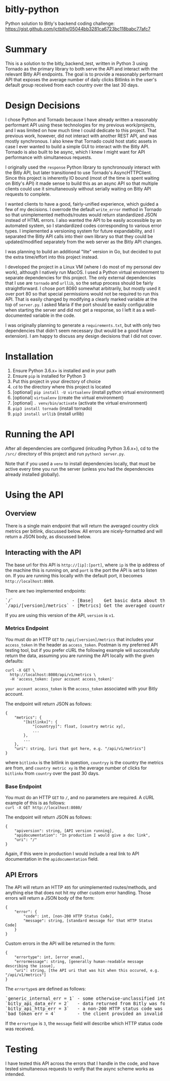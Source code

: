 # bitly-python
Python solution to Bitly's backend coding challenge:
https://gist.github.com/jctbitly/05044bb3281ca6723bc118babc77afc7

# Summary
This is a solution to the bitly_backend_test, written in Python 3 using
Tornado as the primary library to both serve the API and interact with
the relevant Bitly API endpoints. The goal is to provide a reasonably
performant API that exposes the average number of daily clicks Bitlinks
in the user's default group received from each country over the last 30 days.

# Design Decisions
I chose Python and Tornado because I have already written a reasonably
performant API using these technologies for my previous work/projects,
and I was limited on how much time I could dedicate to this project. That
previous work, however, did not interact with another REST API, and was
mostly synchronous. I also knew that Tornado could host static assets in case
I ever wanted to build a simple GUI to interact with the Bitly API. Tornado
is also built to be async, which I knew I might want for API performance with
simultaneous requests.

I originally used the `response` Python library to synchronously interact
with the Bitly API, but later transitioned to use Tornado's AsyncHTTPClient.
Since this project is inherently IO bound (most of the time is spent
waiting on Bitly's API) it made sense to build this as an async API so
that multiple clients could use it simultaneously without serially
waiting on Bitly API requests to complete.

I wanted clients to have a good, fairly-unified experience, which guided
a few of my decisions. I overrode the default `write_error` method in Tornado
so that unimplemented methods/routes would return standardized JSON instead
of HTML errors. I also wanted the API to be easily accessible by an
automated system, so I standardized codes corresponding to various error
types. I implemented a versioning system for future expandability, and
I separated the Bitly API calls into their own library so that they could
be updated/modified separately from the web server as the Bitly API changes.

I was planning to build an additional "lite" version in Go, but decided to
put the extra time/effort into this project instead.

I developed the project in a Linux VM (where I do most of my personal dev
work), although I natively run MacOS. I used a Python virtual environment
to separate dependencies for this project. The only external dependencies
that I use are `tornado` and `urllib`, so the setup process should be
fairly straightforward. I chose port 8080 somewhat arbitrarily, but mostly
used it over port 80 so that special permissions would not be required to
run this API. That is easily changed by modifying a clearly marked variable
at the top of `server.py`. I asked Maria if the port should be easily
configurable when starting the server and did not get a response, so I left
it as a well-documented variable in the code.

I was originally planning to generate a `requirements.txt`, but with only two
dependencies that didn't seem necessary (but would be a good future extension).
I am happy to discuss any design decisions that I did not cover.

# Installation
1. Ensure Python 3.6.x+ is installed and in your path
1. Ensure `pip` is installed for Python 3
1. Put this project in your directory of choice
1. `cd` to the directory where this project is located
1. [optional] `pip install -U virtualenv` (install python virtual environment)
1. [optional] `virtualenv` (create the virtual environment)
1. [optional] `. venv/bin/activate` (activate the virtual environment)
1. `pip3 install tornado` (install tornado)
1. `pip3 install urllib` (install urllib)

# Running the API
After all dependencies are configured (inlcuding Python 3.6.x+), cd to the
`/src/` directory of this project and run `python3 server.py`.

Note that if you used a `venv` to install dependencies locally, that must be
active every time you run the server (unless you had the dependencies already
installed globally).

# Using the API
## Overview
There is a single main endpoint that will return the averaged country click
metrics per bitlink, discussed below. All errors are nicely-formatted and will
return a JSON body, as discussed below.

## Interacting with the API
The base url for this API is `http://[ip]:[port]`, where `ip` is the ip address
of the machine this is running on, and `port` is the port the API is set to
listen on. If you are running this locally with the default port, it becomes
`http://localhost:8080`.

There are two implemented endpoints:</br>
<pre>
`/`                      - [Base]    Get basic data about the API
`/api/[version]/metrics` - [Metrics] Get the averaged country click metrics
</pre>

If you are using this version of the API, `version` is `v1`.

### Metrics Endpoint
You must do an HTTP `GET` to `/api/[version]/metrics` that includes your
`access_token` in the header as `access_token`. Postman is my preferred
API testing tool, but if you prefer cURL the following example will
successfully return the data, assuming you are running the API locally
with the given defaults:
```
curl -X GET \
  http://localhost:8080/api/v1/metrics \
  -H 'access_token: [your account access_token]'
```
`your account access_token` is the `access_token` associated with your Bitly
account.

The endpoint will return JSON as follows:
```
{
    "metrics": {
        "[bitlinkx]": {
            "[countryy]": float, [country metric xy],
            ...
        },
        ...
    },
    "uri": string, [uri that got here, e.g. "/api/v1/metrics"]
}
```
where `bitlinkx` is the bitlink in question, `countryy` is the country the metrics
are from, and `country metric xy` is the average number of clicks for `bitlinkx`
from `country` over the past 30 days.

### Base Endpoint
You must do an HTTP `GET` to `/`, and no parameters are required. A cURL example
of this is as follows:</br>
`curl -X GET http://localhost:8080/`

The endpoint will return JSON as follows:
```
{
    "apiversion": string, [API version running],
    "apidocumentation": "In production I would give a doc link",
    "uri": "/"
}
```
Again, if this were in production I would include a real link to API documentation
in the `apidocumentation` field.

## API Errors
The API will return an HTTP `405` for unimplemented routes/methods, and anything
else that does not hit my other custom error handling. Those errors will return
a JSON body of the form:
```
{
    "error": {
        "code": int, [non-200 HTTP Status Code],
        "message": string, [standard message for that HTTP Status Code]
    }
}
```

Custom errors in the API will be returned in the form:
```
{
    "errortype": int, [error enum],
    "errormessage": string, [generally human-readable message describing the issue],
    "uri": string, [the API uri that was hit when this occured, e.g. "/api/v1/metrics"]
}
```
The `errortype`s are defined as follows:
<pre>
`generic_internal_err = 1` - some otherwise-unclassified internal error occured
`bitly_api_data_err = 2`   - data returned from Bitly was formatted incorrectly
`bitly_api_http_err = 3`   - a non-200 HTTP status code was sent from the Bitly API
`bad_token_err = 4`        - the client provided an invalid access_token with their request
</pre>

If the `errortype` is `3`, the `message` field will describe which HTTP status code was received.

# Testing
I have tested this API across the errors that I handle in the code, and have
tested simultaneous requests to verify that the async scheme works as
intended.